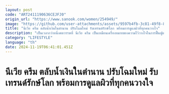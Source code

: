 ```yaml
---
layout: post
code: "ART2411190636CEJFJ0"
origin_url: "https://www.sanook.com/women/254949/"
image: "https://github.com/user-attachments/assets/9597b4fb-3c81-49f8-82a8-8bc5c5f822a9"
title: "นีเวีย ครีม ตลับน้ำเงินในตำนาน ปรับโฉมใหม่ รับเทรนด์รักษ์โลก พร้อมการดูแลผิวที่ทุกคนวางใจ"
description: "เป็นเวลากว่าหนึ่งศตวรรษที่ นีเวีย ครีม เป็นเหมือนเครื่องหมายของความไว้วางใจในการฟื้นฟูและปกป้องผิวพรรณ"
category: "LIFESTYLE"
language: "th"
date: 2024-11-19T06:41:01.451Z
---
```


# นีเวีย ครีม ตลับน้ำเงินในตำนาน ปรับโฉมใหม่ รับเทรนด์รักษ์โลก พร้อมการดูแลผิวที่ทุกคนวางใจ